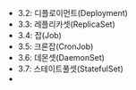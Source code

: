 - 3.2: 디플로이먼트(Deployment)
- 3.3: 레플리카셋(ReplicaSet)
- 3.4: 잡(Job)
- 3.5: 크론잡(CronJob)
- 3.6: 데몬셋(DaemonSet)
- 3.7: 스테이트풀셋(StatefulSet)
- 
